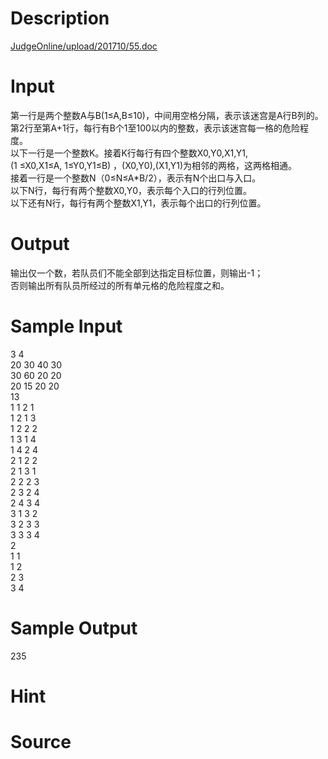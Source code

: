 
# Description

<div class="content"><p><a href="/JudgeOnline/upload/201710/55.doc">JudgeOnline/upload/201710/55.doc</a></p>
<p></p></div>

# Input

<div class="content"><div>第一行是两个整数A与B(1≤A,B≤10)，中间用空格分隔，表示该迷宫是A行B列的。</div>
<div>第2行至第A+1行，每行有B个1至100以内的整数，表示该迷宫每一格的危险程度。</div>
<div>以下一行是一个整数K。接着K行每行有四个整数X0,Y0,X1,Y1,</div>
<div>(1 ≤X0,X1≤A, 1≤Y0,Y1≤B) ，(X0,Y0),(X1,Y1)为相邻的两格，这两格相通。</div>
<div>接着一行是一个整数N（0≤N≤A*B/2），表示有N个出口与入口。</div>
<div>以下N行，每行有两个整数X0,Y0，表示每个入口的行列位置。</div>
<div>以下还有N行，每行有两个整数X1,Y1，表示每个出口的行列位置。</div>
<div></div>
<p></p></div>

# Output

<div class="content"><div>输出仅一个数，若队员们不能全部到达指定目标位置，则输出-1；</div>
<div>否则输出所有队员所经过的所有单元格的危险程度之和。</div>
<p></p></div>

# Sample Input

<div class="content"><span class="sampledata">3 4<br/>
20 30 40 30<br/>
30 60 20 20<br/>
20 15 20 20<br/>
13<br/>
1 1 2 1<br/>
1 2 1 3<br/>
1 2 2 2<br/>
1 3 1 4<br/>
1 4 2 4<br/>
2 1 2 2<br/>
2 1 3 1<br/>
2 2 2 3<br/>
2 3 2 4<br/>
2 4 3 4<br/>
3 1 3 2<br/>
3 2 3 3<br/>
3 3 3 4<br/>
2<br/>
1 1<br/>
1 2<br/>
2 3<br/>
3 4</span></div>

# Sample Output

<div class="content"><span class="sampledata">235</span></div>

# Hint

<div class="content"><p></p></div>

# Source

<div class="content"><p><a href="problemset.php?search="></a></p></div>

